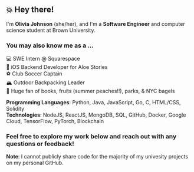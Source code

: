 ## 💥 Hey there!

I'm **Olivia Johnson** (she/her), and I'm a **Software Engineer** and computer science student at Brown University.

### You may also know me as a ...
💻 SWE Intern @ Squarespace <br/>
📲 iOS Backend Developer for Aloe Stories <br/>
⚽ Club Soccer Captain <br/>
🏔 Outdoor Backpacking Leader <br/>
🥰 Huge fan of books, fruits (summer peaches!!), parks, & NYC bagels <br/>

**Programming Languages**: Python, Java, JavaScript, Go, C, HTML/CSS, Solidity <br/>
**Technologies**: NodeJS, ReactJS, MongoDB, SQL, GitHub, Docker, Google Cloud, TensorFlow, PyTorch, Blockchain

### Feel free to explore my work below and reach out with any questions or feedback! <br/>
**Note**: I cannot publicly share code for the majority of my univesity projects on my personal GitHub. 

<!--
**ojohnso3/ojohnso3** is a ✨ _special_ ✨ repository because its `README.md` (this file) appears on your GitHub profile.

Here are some ideas to get you started:

- 🔭 I’m currently working on ...
- 🌱 I’m currently learning ...
- 👯 I’m looking to collaborate on ...
- 🤔 I’m looking for help with ...
- 💬 Ask me about ...
- 📫 How to reach me: ...
- 😄 Pronouns: ...
- ⚡ Fun fact: ...

-->
